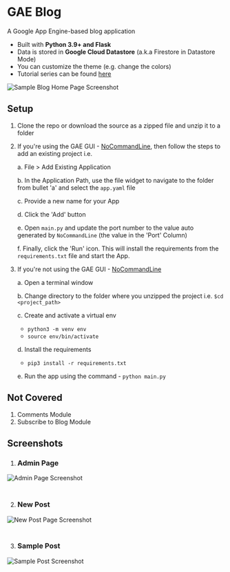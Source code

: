 # GAE Blog
A Google App Engine-based blog application 

 - Built with **Python 3.9+ and Flask** 
 - Data is stored in **Google Cloud Datastore** (a.k.a Firestore in Datastore Mode) 
 - You can customize the theme (e.g. change the colors) 
 - Tutorial series can be found [here](https://nocommandline.com/blog/build-host-a-blogging-platform-on-google-app-engine-part-6-view-post-page/)

<img src="https://storage.googleapis.com/nocommandline-blog.appspot.com/gae_blog_app/home_page.png?latest=true" alt="Sample Blog Home Page Screenshot" title="Sample Blog Home Page Screenshot" style="margin: 0 auto; max-width: 600px">

## Setup 
1. Clone the repo or download the source as a zipped file and unzip it to a folder
2. If you're using the GAE GUI - [NoCommandLine](https://nocommandline.com/), then follow the steps to add an existing project i.e. 

    a. File > Add Existing Application 
    
    b. In the Application Path, use the file widget to navigate to the folder from bullet 'a' and select the `app.yaml` file 
    
    c. Provide a new name for your App 
    
    d. Click the 'Add' button 

    e. Open `main.py` and update the port number to the value auto generated by `NoCommandLine` (the value in the 'Port' Column) 
    
    f. Finally, click the 'Run' icon. This will install the requirements from the `requirements.txt` file and start the App.
    
3. If you're not using the GAE GUI - [NoCommandLine](https://nocommandline.com/)

    a. Open a terminal window 
    
    b. Change directory to the folder where you unzipped the project i.e. `$cd <project_path>` 
    
    c. Create and activate a virtual env
    
    - `python3 -m venv env` 
    - `source env/bin/activate`
    
    d. Install the requirements 
    
    - `pip3 install -r requirements.txt`
    
    e. Run the app using the command - `python main.py`
 

## Not Covered
1. Comments Module
2. Subscribe to Blog Module

## Screenshots

1. ### Admin Page 
<img src="https://storage.googleapis.com/nocommandline-blog.appspot.com/gae_blog_app/admin_page.png" alt="Admin Page Screenshot" title="Admin Page Screenshot" style="margin: 0 auto; max-width: 600px; margin-bottom:20px;"> 

2. ### New Post 
<img src="https://storage.googleapis.com/nocommandline-blog.appspot.com/gae_blog_app/new_post_page.png" alt="New Post Page Screenshot" title="New Post Page Screenshot" style="margin: 0 auto; max-width: 600px; margin-bottom:20px;"> 

3. ### Sample Post  
<img src="https://storage.googleapis.com/nocommandline-blog.appspot.com/gae_blog_app/sample_post.png" alt="Sample Post Screenshot" title="Sample Post Screenshot" style="margin: 0 auto; max-width: 600px; margin-bottom:20px;">
